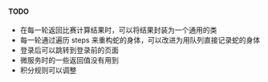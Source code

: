 #### TODO

- 在每一轮返回比赛计算结果时，可以将结果封装为一个通用的类
- 每一轮通过遍历 steps 来重构蛇的身体，可以改进为用队列直接记录蛇的身体
- 登录后可以跳转到登录前的页面
- 微服务时的一些返回值没有用到
- 积分规则可以调整
